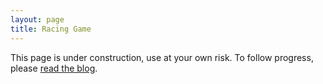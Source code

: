 ```yaml
---
layout: page
title: Racing Game
---
```

<aside>
  This page is under construction, use at your own risk. To follow progress,
  please <a href="/#blog">read the blog</a>.
<aside>

<script type='module' src='racing-game.js' />
